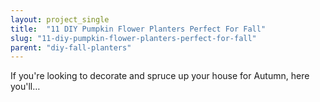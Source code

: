 ```yaml
---
layout: project_single
title:  "11 DIY Pumpkin Flower Planters Perfect For Fall"
slug: "11-diy-pumpkin-flower-planters-perfect-for-fall"
parent: "diy-fall-planters"
---
```

If you're looking to decorate and spruce up your house for Autumn, here you'll…